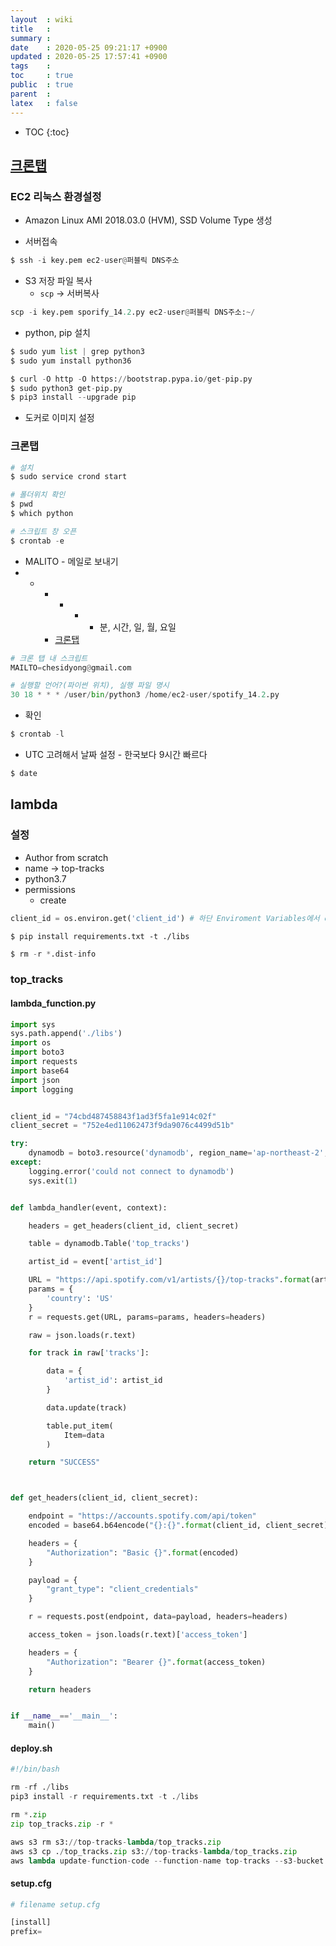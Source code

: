 ```yaml
---
layout  : wiki
title   : 
summary : 
date    : 2020-05-25 09:21:17 +0900
updated : 2020-05-25 17:57:41 +0900
tags    : 
toc     : true
public  : true
parent  : 
latex   : false
---
```

* TOC
{:toc}

## [크론탭](https://www.adminschoice.com/crontab-quick-reference)

### EC2 리눅스 환경설정

- Amazon Linux AMI 2018.03.0 (HVM), SSD Volume Type 생성

- 서버접속

```python
$ ssh -i key.pem ec2-user@퍼블릭 DNS주소
```

- S3 저장 파일 복사 
    - `scp` -> 서버복사

```python
scp -i key.pem sporify_14.2.py ec2-user@퍼블릭 DNS주소:~/
```

- python, pip 설치

```python
$ sudo yum list | grep python3
$ sudo yum install python36

$ curl -O http -O https://bootstrap.pypa.io/get-pip.py
$ sudo python3 get-pip.py
$ pip3 install --upgrade pip
```

- 도커로 이미지 설정

### 크론탭

```python
# 설치
$ sudo service crond start

# 폴더위치 확인
$ pwd
$ which python

# 스크립트 창 오픈
$ crontab -e
```

- MALITO - 메일로 보내기
- * * * * *  분, 시간, 일, 월, 요일  
    - [크론탭](https://www.adminschoice.com/crontab-quick-reference)

```python
# 크론 탭 내 스크립트
MAILTO=chesidyong@gmail.com

# 실행할 언어?(파이썬 위치), 실행 파일 명시
30 18 * * * /user/bin/python3 /home/ec2-user/spotify_14.2.py
```

- 확인

```python
$ crontab -l
```

- UTC 고려해서 날짜 설정 - 한국보다 9시간 빠르다

```python
$ date
```

## lambda

### 설정

- Author from scratch
- name -> top-tracks
- python3.7
- permissions
    - create 
      
```python
client_id = os.environ.get('client_id') # 하단 Enviroment Variables에서 client_id 등 계정 기입
```

```pyhon
$ pip install requirements.txt -t ./libs
```

```python
$ rm -r *.dist-info
```

### top_tracks

#### lambda_function.py

```python
import sys
sys.path.append('./libs')
import os
import boto3
import requests
import base64
import json
import logging


client_id = "74cbd487458843f1ad3f5fa1e914c02f"
client_secret = "752e4ed11062473f9da9076c4499d51b"

try:
    dynamodb = boto3.resource('dynamodb', region_name='ap-northeast-2', endpoint_url='http://dynamodb.ap-northeast-2.amazonaws.com')
except:
    logging.error('could not connect to dynamodb')
    sys.exit(1)


def lambda_handler(event, context):

    headers = get_headers(client_id, client_secret)

    table = dynamodb.Table('top_tracks')

    artist_id = event['artist_id']

    URL = "https://api.spotify.com/v1/artists/{}/top-tracks".format(artist_id)
    params = {
        'country': 'US'
    }
    r = requests.get(URL, params=params, headers=headers)

    raw = json.loads(r.text)

    for track in raw['tracks']:

        data = {
            'artist_id': artist_id
        }

        data.update(track)

        table.put_item(
            Item=data
        )

    return "SUCCESS"



def get_headers(client_id, client_secret):

    endpoint = "https://accounts.spotify.com/api/token"
    encoded = base64.b64encode("{}:{}".format(client_id, client_secret).encode('utf-8')).decode('ascii')

    headers = {
        "Authorization": "Basic {}".format(encoded)
    }

    payload = {
        "grant_type": "client_credentials"
    }

    r = requests.post(endpoint, data=payload, headers=headers)

    access_token = json.loads(r.text)['access_token']

    headers = {
        "Authorization": "Bearer {}".format(access_token)
    }

    return headers


if __name__=='__main__':
    main()
```

#### deploy.sh

```python
#!/bin/bash

rm -rf ./libs
pip3 install -r requirements.txt -t ./libs

rm *.zip
zip top_tracks.zip -r *

aws s3 rm s3://top-tracks-lambda/top_tracks.zip
aws s3 cp ./top_tracks.zip s3://top-tracks-lambda/top_tracks.zip
aws lambda update-function-code --function-name top-tracks --s3-bucket top-tracks-lambda --s3-key top_tracks.zip
```

#### setup.cfg

```python
# filename setup.cfg

[install]
prefix=
```
